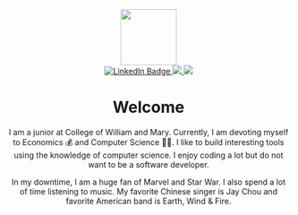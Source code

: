 <div id="header" align="center">
  <img src="https://media.giphy.com/media/M9gbBd9nbDrOTu1Mqx/giphy.gif" width="100"/>
<!--   <img src="https://media.giphy.com/media/t7sEnf5w7wJ1CEPyy7/giphy.gif" width="300"/> -->
  
  <div id="badges">
    <a href="https://www.linkedin.com/in/yichuan-zhang-3a5212196/">
      <img src="https://img.shields.io/badge/LinkedIn-blue?style=for-the-badge&logo=linkedin&logoColor=white" alt="LinkedIn Badge"/>
    </a>
    <a href="https://www.github.com/jackyzhang-0912/">
      <img src="https://img.shields.io/badge/GitHub-100000?style=for-the-badge&logo=github&logoColor=white">
    </a>
    <a href="mailto:jackyzhang0912@gmail.com">
      <img src="https://img.shields.io/badge/Gmail-D14836?style=for-the-badge&logo=gmail&logoColor=white">
    </a>
  </div>
  
  
  <h1>
    Welcome
  </h1>
  <p>
    I am a junior at College of William and Mary. Currently, I am devoting myself to Economics 💰 and Computer Science 👨‍💻. I like to build interesting tools using the knowledge of computer science. I enjoy coding a lot but do not want to be a software developer.

In my downtime, I am a huge fan of Marvel and Star War. I also spend a lot of time listening to music. My favorite Chinese singer is Jay Chou and favorite American band is Earth, Wind & Fire.
  </p>
</div>
